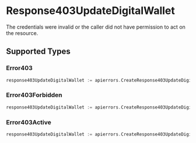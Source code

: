 # Response403UpdateDigitalWallet

The credentials were invalid or the caller did not have permission to act on the resource.


## Supported Types

### Error403

```go
response403UpdateDigitalWallet := apierrors.CreateResponse403UpdateDigitalWalletError403(components.Error403{/* values here */})
```

### Error403Forbidden

```go
response403UpdateDigitalWallet := apierrors.CreateResponse403UpdateDigitalWalletError403Forbidden(components.Error403Forbidden{/* values here */})
```

### Error403Active

```go
response403UpdateDigitalWallet := apierrors.CreateResponse403UpdateDigitalWalletError403Active(components.Error403Active{/* values here */})
```

